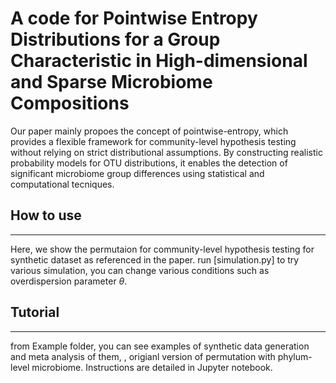 # A code  for Pointwise Entropy Distributions for a Group Characteristic in High-dimensional and Sparse Microbiome Compositions


Our paper mainly propoes the concept of pointwise-entropy, 
which provides a flexible framework for community-level hypothesis testing without relying on strict distributional assumptions. 
By constructing realistic probability models for OTU distributions, it enables the detection of significant microbiome group differences using statistical and computational tecniques.

## How to use

---

Here, we show the permutaion for community-level hypothesis testing for synthetic dataset as referenced in the paper. 
run [simulation.py] to try various simulation, you can change various conditions such as overdispersion parameter $\theta$. 


## Tutorial

---

from Example folder, you can see examples of synthetic data generation and  meta analysis of them, , origianl version of permutation with phylum-level microbiome. Instructions are detailed in Jupyter notebook.

